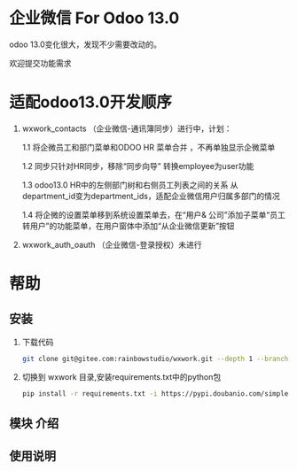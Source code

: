 # 企业微信 For Odoo 13.0
odoo 13.0变化很大，发现不少需要改动的。

欢迎提交功能需求

# 适配odoo13.0开发顺序

1. wxwork_contacts （企业微信-通讯簿同步）进行中，计划：
    
    1.1 将企微员工和部门菜单和ODOO HR 菜单合并 ，不再单独显示企微菜单
    
    1.2 同步只针对HR同步，移除“同步向导” 转换employee为user功能
    
    1.3 odoo13.0 HR中的左侧部门树和右侧员工列表之间的关系  从department_id变为department_ids，适配企业微信用户归属多部门的情况
    
    1.4 将企微的设置菜单移到系统设置菜单去，在“用户& 公司”添加子菜单“员工转用户”的功能菜单，在用户窗体中添加“从企业微信更新”按钮
2. wxwork_auth_oauth （企业微信-登录授权）未进行

# 帮助

## 安装
1. 下载代码
    ```bash
    git clone git@gitee.com:rainbowstudio/wxwork.git --depth 1 --branch 13.0 --single-branch wxwork 
    ```
2. 切换到 wxwork 目录,安装requirements.txt中的python包
    ```bash
    pip install -r requirements.txt -i https://pypi.doubanio.com/simple
    ```
   
## 模块 介绍 

## 使用说明